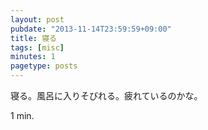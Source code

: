 ```yaml
---
layout: post
pubdate: "2013-11-14T23:59:59+09:00"
title: 寝る
tags: [misc]
minutes: 1
pagetype: posts
---
```

寝る。風呂に入りそびれる。疲れているのかな。

1 min.
